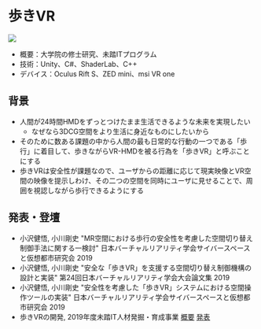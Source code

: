 ﻿# 歩きVR

[![](https://img.youtube.com/vi/4x6RRd1juSY/0.jpg)](https://www.youtube.com/watch?v=4x6RRd1juSY)

- 概要：大学院の修士研究、未踏ITプログラム
- 技術：Unity、C#、ShaderLab、C++
- デバイス：Oculus Rift S、ZED mini、msi VR one

## 背景
- 人間が24時間HMDをずっとつけたまま生活できるような未来を実現したい
  - なぜなら3DCG空間をより生活に身近なものにしたいから
- そのために数ある課題の中から人間の最も日常的な行動の一つである「歩行」に着目して、歩きながらVR-HMDを被る行為を「歩きVR」と呼ぶことにする
- 歩きVRは安全性が課題なので、ユーザからの距離に応じて現実映像とVR空間の映像を提示しわけ、その二つの空間を同時にユーザに見せることで、周囲を視認しながら歩行できるようにする

## 発表・登壇
- 小沢健悟, 小川剛史 "MR空間における歩行の安全性を考慮した空間切り替え制御手法に関する一検討" 日本バーチャルリアリティ学会サイバースペースと仮想都市研究会 2019 
- 小沢健悟, 小川剛史 "安全な「歩きVR」を支援する空間切り替え制御機構の設計と実装" 第24回日本バーチャルリアリティ学会大会論文集 2019 
- 小沢健悟, 小川剛史 "安全性を考慮した「歩きVR」システムにおける空間操作ツールの実装" 日本バーチャルリアリティ学会サイバースペースと仮想都市研究会 2019
- 歩きVRの開発, 2019年度未踏IT人材発掘・育成事業 [概要](https://www.ipa.go.jp/jinzai/mitou/2019/gaiyou_in-1.html) [発表](https://www.youtube.com/watch?v=Ec7887gQsqs)